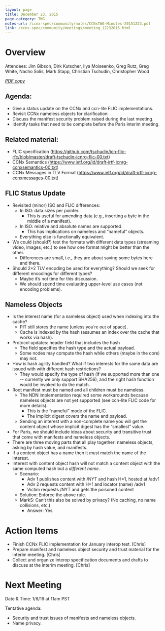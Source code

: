```yaml
---
layout: page
title: December 23, 2015
page-category: TWG
notes-url: /ccnx-spec/community/notes/CCNxTWG-Minutes-20151223.pdf
link: /ccnx-spec/community/meetings/meeting_12232015.html
---
```


# Overview

Attendees: Jim Gibson, Dirk Kutscher, Ilya Moiseenko, Greg Rutz, Greg White, Nacho Solis, Mark Stapp, Christian Tschudin, Christopher Wood

[*PDF copy*](/ccnx-spec/community/notes/CCNxTWG-Minutes-20151223.pdf)

## Agenda:

- Give a status update on the CCNx and ccn-lite FLIC implementations.
- Revisit CCNx nameless objects for clarification.
- Discuss the manifest security problem raised during the last meeting.
- Identify tasks that need to be complete before the Paris interim meeting.

## Related material:

- FLIC specification (https://github.com/tschudin/icn-flic-rfc/blob/master/draft-tschudin-icnrg-flic-00.txt)
- CCNx Semantics (https://www.ietf.org/id/draft-irtf-icnrg-ccnxsemantics-00.txt)
- CCNx Messages in TLV Format (https://www.ietf.org/id/draft-irtf-icnrg-ccnxmessages-00.txt)

## FLIC Status Update

- Revisited (minor) ISO and FLIC differences:
    - In ISO: data sizes per pointer.
        - This is useful for amending data (e.g., inserting a byte in the middle of a manifest).
    - In ISO: relative and absolute names are supported.
        - This has implications on nameless and “nameful” objects.
    - Everything else is functionally equivalent.
- We could (should?) test the formats with different data types (streaming video, images, etc.) to see how one format might be better than the other.
    - Differences are small, i.e., they are about saving some bytes here and there.
- Should 2+2 TLV encoding be used for everything? Should we seek for different encodings for different types?
    - Maybe it’s not time for this discussion.
    - We should spend time evaluating upper-level use cases (not encoding problems).

## Nameless Objects

- Is the interest name (for a nameless object) used when indexing into the cache?
    - PIT still stores the name (unless you’re out of space).
    - Cache is indexed by the hash (assumes an index over the cache that works via hash).
- Protocol updates: header field that includes the hash
    - The field specifies the hash type and the actual payload.
    - Some nodes may compute the hash while others (maybe in the core) may not.
- How is hash agility handled? What if two interests for the same data are issued with with different hash restrictions?
    - They would specify the type of hash (if we supported more than one -- currently we only support SHA256), and the right hash function would be invoked to do the match.
- Root manifest must be named and all children must be nameless.
    - The NDN implementation required some workarounds because nameless objects are not yet supported (see ccn-lite FLIC code for more details).
        - This is the “nameful” mode of the FLIC.
        - The implicit digest covers the name and payload.
    - Sending an interest with a non-complete name you will get the content object whose implicit digest has the “smallest” value.
- For Paris, we should include ideas about security and transitive trust that come with manifests and nameless objects.
- There are three moving parts that all play together: nameless objects, asking by hash value, and manifests.
- If a content object has a name then it *must* match the name of the interest.
- Interest with content object hash will not match a content object with the same computed hash but a *different name*.
    - Scenario:
        - Adv 1 publishes content with /NYT and hash H=1, hosted at /adv1
        - Adv 2 requests content with H=1 and locator (name) /adv1
        - Victim requests /NYT and gets the poisoned content
    - Solution: Enforce the above rule.
    - MarkS: Can’t this also be solved by privacy? (No caching, no name collisions, etc.)
        - Answer: Yes.

# Action Items

- Finish CCNx FLIC implementation for January interop test. [Chris]
- Prepare manifest and nameless object security and trust material for the interim meeting. [Chris]
- Collect and organize interop specification documents and drafts to discuss at the interim meeting. [Chris]

# Next Meeting

Date & Time: 1/6/16 at 11am PST

Tentative agenda:

- Security and trust issues of manifests and nameless objects.
- Name privacy.
